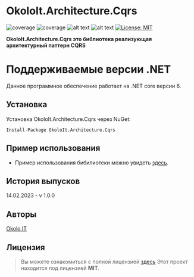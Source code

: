 # OkoloIt.Architecture.Cqrs

![coverage](https://img.shields.io/badge/version-1.0.0-blue) ![coverage](https://img.shields.io/badge/-Okolo%20IT-orange)
![alt text](https://github.com/open-telemetry/opentelemetry-dotnet/actions/workflows/linux-ci.yml/badge.svg?branch=main)
![alt text](https://github.com/open-telemetry/opentelemetry-dotnet/actions/workflows/windows-ci.yml/badge.svg?branch=main)
[![License: MIT](https://img.shields.io/badge/License-MIT-yellow.svg)](https://github.com/SilverWolf2k20/OkoloIt.Utilities.Result/blob/master/LICENSE.md)

**OkoloIt.Architecture.Cqrs это библиотека реализующая архитектурный паттерн CQRS**

# Поддерживаемые версии .NET

Данное программное обеспечение работает на .NET core версии 6.

## Установка

Установка OkoloIt.Architecture.Cqrs через NuGet:

```
Install-Package OkoloIt.Architecture.Cqrs
```

## Пример использования

- Пример использования бибилиотеки можно увидеть [здесь](https://github.com/SilverWolf2k20/OkoloIt.Architecture.Cqrs/tree/master/samples).

## История выпусков

14.02.2023 - v 1.0.0

## Авторы

[Okolo IT](https://vk.com/okolo_it_govnokoding)

## Лицензия
>Вы можете ознакомиться с полной лицензией [здесь](https://github.com/SilverWolf2k20/OkoloIt.Architecture.Cqrs/blob/master/LICENSE.md)
Этот проект находится под лицензией **MIT**.